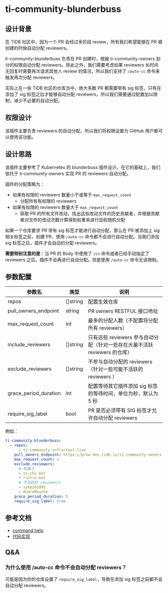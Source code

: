# ti-community-blunderbuss

## 设计背景

在 TiDB 社区中，因为一个 PR 会经过多阶段 review，所有我们希望能够在 PR 被创建的时候自动分配 reviewers。

ti-community-blunderbuss 负责在 PR 创建时，根据 ti-community-owners 划分的权限自动分配 reviewers。除此之外，我们需要考虑如果 reviewers 长时间无回复时需要再次请求其他人 review 的情况，所以我们支持了 `/auto-cc` 命令来触发再次分配 reviewers。

实际上在一些 TiDB 社区的仓库当中，绝大多数 PR 都需要带有 sig 标签，只有在添加了 sig 标签之后才能够自动分配 reviewers，所以我们需要通过配置加以限制，减少不必要的自动分配。

## 权限设计

该插件主要负责 reviewers 的自动分配，所以我们将权限设置为 GitHub 用户都可以使用该功能。

## 设计思路

该插件主要参考了 Kubernetes 的 blunderbuss 插件设计。在它的基础上，我们依托于 ti-community-owners 实现 PR 的 reviewers 自动分配。

插件的分配策略为：

- 如果有权限的 reviewers 数量小于或等于 `max_request_count`
  - 分配所有有权限的 reviewers
- 如果有权限的 reviewers 数量大于 `max_request_count`
  - 获取 PR 的所有文件改动，找出这些改动文件的历史贡献者，并根据贡献者对文件的改动次数计算得到权重来进行加权随机分配

如果一个仓库要求 PR 带有 sig 标签才能进行自动分配，那么在 PR 被添加上 sig 相关标签之前，创建 PR、使用 `/auto-cc` 命令都不会进行自动分配。当我们添加 sig 标签之后，插件才会自动的分配 reviewers。

**需要特别注意的是**：当 PR 的 Body 中使用了 `/cc` 命令或者已经手动指定了 reviewers 之后，插件不会再进行自动分配。但是使用 `/auto-cc` 命令无该限制。

## 参数配置

| 参数名                | 类型     | 说明                                                                       |
| --------------------- | -------- | -------------------------------------------------------------------------- |
| repos                 | []string | 配置生效仓库                                                               |
| pull_owners_endpoint  | string   | PR owners RESTFUL 接口地址                                                 |
| max_request_count     | int      | 最多的分配人数（不配置将分配所有 reviewers）                               |
| include_reviewers     | []string | 只有这些 reviewers 参与自动分配（针对一些存在大量不活跃 reviewers 的仓库） |
| exclude_reviewers     | []string | 不参与自动分配的 reviewers（针对一些可能不活跃的 reviewers ）              |
| grace_period_duration | int      | 配置等待其它插件添加 sig 标签的等待时间，单位为秒，默认为 5 秒             |
| require_sig_label     | bool     | PR 是否必须带有 SIG 标签才允许自动分配 reviewers                           |

例如：

```yml
ti-community-blunderbuss:
  - repos:
      - ti-community-infra/test-live
    pull_owners_endpoint: https://prow-dev.tidb.io/ti-community-owners
    max_request_count: 1
    exclude_reviewers:
      # 机器人
      - ti-chi-bot
      - rustin-bot
      # 不活跃的 reviewers
      - sykp241095
      - AndreMouche
    grace_period_duration: 5
    require_sig_label: true
```

## 参考文档

- [command help](https://prow.tidb.io/command-help?repo=ti-community-infra%2Fconfigs#auto_cc)
- [代码实现](https://github.com/ti-community-infra/tichi/tree/master/internal/pkg/externalplugins/blunderbuss)

## Q&A

### 为什么使用 /auto-cc 命令不会自动分配 reviewers？

可能是因为你的仓库设置了 `require_sig_label`，导致在添加 sig 标签之前都不会自动分配 reviewers。
